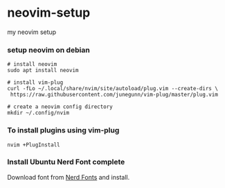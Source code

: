 # neovim-setup
my neovim setup

### setup neovim on debian
```shell
# install neovim
sudo apt install neovim

# install vim-plug
curl -fLo ~/.local/share/nvim/site/autoload/plug.vim --create-dirs \
 https://raw.githubusercontent.com/junegunn/vim-plug/master/plug.vim

# create a neovim config directory
mkdir ~/.config/nvim
```

### To install plugins using vim-plug
```
nvim +PlugInstall
```

### Install Ubuntu Nerd Font complete
Download font from [Nerd Fonts](https://github.com/ryanoasis/nerd-fonts/tree/master/patched-fonts/Ubuntu/Regular/complete) and install.
